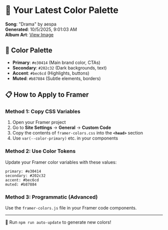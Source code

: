 # 🎨 Your Latest Color Palette

**Song**: "Drama" by aespa  
**Generated**: 10/5/2025, 9:01:03 AM  
**Album Art**: [View Image](https://lastfm.freetls.fastly.net/i/u/300x300/8f0688a17ac036ac6e90939971fc0e9b.png)

## 🎨 Color Palette
- **Primary**: `#e30414` (Main brand color, CTAs)
- **Secondary**: `#202c32` (Dark backgrounds, text)  
- **Accent**: `#bec6cd` (Highlights, buttons)
- **Muted**: `#b87884` (Subtle elements, borders)

## 📋 How to Apply to Framer

### Method 1: Copy CSS Variables
1. Open your Framer project
2. Go to **Site Settings** → **General** → **Custom Code**
3. Copy the contents of `framer-colors.css` into the **`<head>`** section
4. Use `var(--color-primary)` etc. in your components

### Method 2: Use Color Tokens
Update your Framer color variables with these values:
```
primary: #e30414
secondary: #202c32
accent: #bec6cd
muted: #b87884
```

### Method 3: Programmatic (Advanced)
Use the `framer-colors.js` file in your Framer code components.

---
🔄 Run `npm run auto-update` to generate new colors!